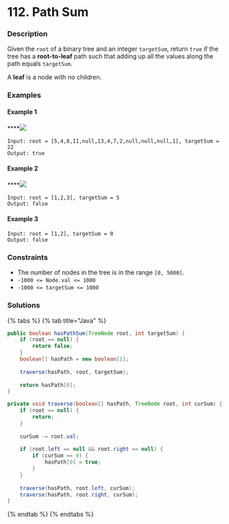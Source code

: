 # 112. Path Sum

### Description

Given the `root` of a binary tree and an integer `targetSum`, return `true` if the tree has a **root-to-leaf** path such that adding up all the values along the path equals `targetSum`.

A **leaf** is a node with no children.

### Examples

#### **Example 1**

\*\*\*\*![](https://assets.leetcode.com/uploads/2021/01/18/pathsum1.jpg)

```text
Input: root = [5,4,8,11,null,13,4,7,2,null,null,null,1], targetSum = 22
Output: true
```

#### **Example 2**

\*\*\*\*![](https://assets.leetcode.com/uploads/2021/01/18/pathsum2.jpg)

```text
Input: root = [1,2,3], targetSum = 5
Output: false
```

#### **Example 3**

```text
Input: root = [1,2], targetSum = 0
Output: false
```

### **Constraints**

* The number of nodes in the tree is in the range `[0, 5000]`.
* `-1000 <= Node.val <= 1000`
* `-1000 <= targetSum <= 1000`

### **Solutions**

{% tabs %}
{% tab title="Java" %}
```java
public boolean hasPathSum(TreeNode root, int targetSum) {
    if (root == null) {
        return false;
    }
    boolean[] hasPath = new boolean[1];
    
    traverse(hasPath, root, targetSum);
    
    return hasPath[0];
}

private void traverse(boolean[] hasPath, TreeNode root, int curSum) {
    if (root == null) {
        return;
    }
    
    curSum -= root.val;
    
    if (root.left == null && root.right == null) {
        if (curSum == 0) {
            hasPath[0] = true;
        }
    }
    
    traverse(hasPath, root.left, curSum);
    traverse(hasPath, root.right, curSum);
}
```
{% endtab %}
{% endtabs %}

